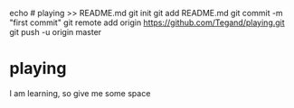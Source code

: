 echo # playing >> README.md
git init
git add README.md
git commit -m "first commit"
git remote add origin https://github.com/Tegand/playing.git
git push -u origin master
# playing
I am learning, so give me some space
